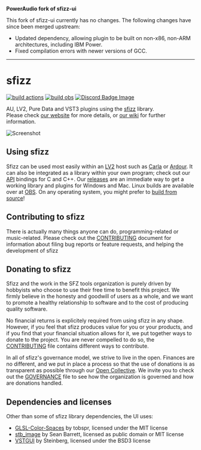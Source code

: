 **PowerAudio fork of sfizz-ui**

This fork of sfizz-ui currently has no changes. The following changes have
since been merged upstream:

* Updated dependency, allowing plugin to be built on non-x86, non-ARM
  architectures, including IBM Power.
* Fixed compilation errors with newer versions of GCC.

---

# sfizz

[![build actions]](https://github.com/sfztools/sfizz-ui/actions)
[![build obs]](https://build.opensuse.org/package/show/home:sfztools:sfizz:develop/sfizz)
[![Discord Badge Image]](https://discord.gg/3ArE9Mw)

AU, LV2, Pure Data and VST3 plugins using the [sfizz](https://github.com/sfztools/sfizz/) library.<br/>
Please check [our website] for more details, or [our wiki] for further information.

![Screenshot](screenshot.png)

## Using sfizz

Sfizz can be used most easily within an [LV2] host such as [Carla] or [Ardour].
It can also be integrated as a library within your own program; check out our [API] bindings for C and C++.
Our [releases] are an immediate way to get a working library and plugins for Windows and Mac.
Linux builds are available over at [OBS].
On any operating system, you might prefer to [build from source]!

## Contributing to sfizz

There is actually many things anyone can do, programming-related or music-related.
Please check out the [CONTRIBUTING] document for information about filing bug reports or feature requests,
and helping the development of sfizz

## Donating to sfizz

Sfizz and the work in the SFZ tools organization is purely driven by hobbyists
who choose to use their free time to benefit this project.
We firmly believe in the honesty and goodwill of users as a whole,
and we want to promote a healthy relationship to software and to the cost of producing quality software.

No financial returns is explicitely required from using sfizz in any shape.
However, if you feel that sfizz produces value for you or your products,
and if you find that your financial situation allows for it, we put together ways to donate to the project.
You are never compelled to do so, the [CONTRIBUTING] file contains different ways to contribute.

In all of sfizz's governance model, we strive to live in the open.
Finances are no different, and we put in place a process so that the use of donations
is as transparent as possible through our [Open Collective].
We invite you to check out the [GOVERNANCE] file to see how the organization is governed and how are donations handled.

## Dependencies and licenses

Other than some of sfizz library dependencies, the UI uses:

- [GLSL-Color-Spaces] by tobspr, licensed under the MIT license
- [stb_image] by Sean Barrett, licensed as public domain or MIT license
- [VSTGUI] by Steinberg, licensed under the BSD3 license


[CONTRIBUTING]:          CONTRIBUTING.md
[GOVERNANCE]:            GOVERNANCE.md
[LV2]:                   https://lv2plug.in/
[GLSL-Color-Spaces]:     https://github.com/tobspr/GLSL-Color-Spaces/
[stb_image]:             https://github.com/nothings/stb/
[our website]:           https://sfz.tools/sfizz/
[our wiki]:              https://sfz.tools/sfizz-wiki/
[releases]:              https://github.com/sfztools/sfizz/releases/
[Carla]:                 https://kx.studio/Applications:Carla
[Ardour]:                https://ardour.org/
[API]:                   https://sfz.tools/sfizz/api/
[Open Collective]:       https://opencollective.com/sfztools
[build from source]:     https://sfz.tools/sfizz/development/build/
[Discord Badge Image]:   https://img.shields.io/discord/587748534321807416?label=discord&logo=discord
[build actions]:         https://github.com/sfztools/sfizz-ui/actions/workflows/build.yml/badge.svg?branch=develop
[build obs]:             https://build.opensuse.org/projects/home:sfztools:sfizz:develop/packages/sfizz/badge.svg
[OBS]:                   https://software.opensuse.org//download.html?project=home%3Asfztools%3Asfizz&package=sfizz
[VSTGUI]:                https://github.com/steinbergmedia/vstgui/
